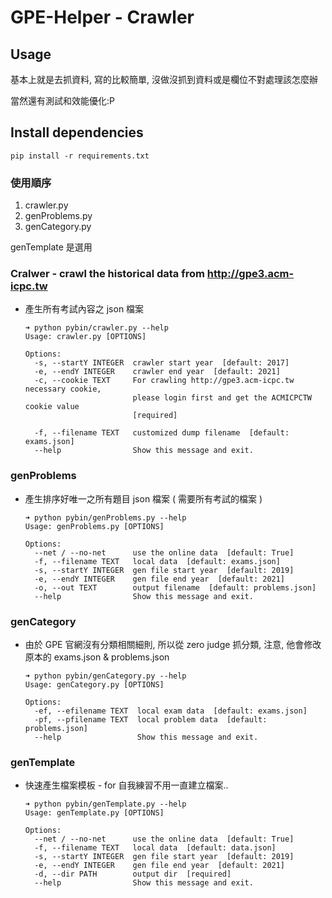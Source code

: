 # GPE-Helper - Crawler

## Usage

基本上就是去抓資料, 寫的比較簡單, 沒做沒抓到資料或是欄位不對處理該怎麼辦

當然還有測試和效能優化:P

## Install dependencies

```
pip install -r requirements.txt
```

### 使用順序

1. crawler.py
2. genProblems.py
3. genCategory.py

genTemplate 是選用

### Cralwer - crawl the historical data from http://gpe3.acm-icpc.tw

- 產生所有考試內容之 json 檔案

  ```
  ➜ python pybin/crawler.py --help
  Usage: crawler.py [OPTIONS]

  Options:
    -s, --startY INTEGER  crawler start year  [default: 2017]
    -e, --endY INTEGER    crawler end year  [default: 2021]
    -c, --cookie TEXT     For crawling http://gpe3.acm-icpc.tw necessary cookie,
                          please login first and get the ACMICPCTW cookie value
                          [required]

    -f, --filename TEXT   customized dump filename  [default: exams.json]
    --help                Show this message and exit.
  ```

### genProblems

- 產生排序好唯一之所有題目 json 檔案 ( 需要所有考試的檔案 )

  ```
  ➜ python pybin/genProblems.py --help
  Usage: genProblems.py [OPTIONS]

  Options:
    --net / --no-net      use the online data  [default: True]
    -f, --filename TEXT   local data  [default: exams.json]
    -s, --startY INTEGER  gen file start year  [default: 2019]
    -e, --endY INTEGER    gen file end year  [default: 2021]
    -o, --out TEXT        output filename  [default: problems.json]
    --help                Show this message and exit.
  ```

### genCategory

- 由於 GPE 官網沒有分類相關細則, 所以從 zero judge 抓分類, 注意, 他會修改原本的 exams.json & problems.json

  ```
  ➜ python pybin/genCategory.py --help
  Usage: genCategory.py [OPTIONS]

  Options:
    -ef, --efilename TEXT  local exam data  [default: exams.json]
    -pf, --pfilename TEXT  local problem data  [default: problems.json]
    --help                 Show this message and exit.
  ```

### genTemplate

- 快速產生檔案模板 - for 自我練習不用一直建立檔案..

  ```
  ➜ python pybin/genTemplate.py --help
  Usage: genTemplate.py [OPTIONS]

  Options:
    --net / --no-net      use the online data  [default: True]
    -f, --filename TEXT   local data  [default: data.json]
    -s, --startY INTEGER  gen file start year  [default: 2019]
    -e, --endY INTEGER    gen file end year  [default: 2021]
    -d, --dir PATH        output dir  [required]
    --help                Show this message and exit.
  ```
